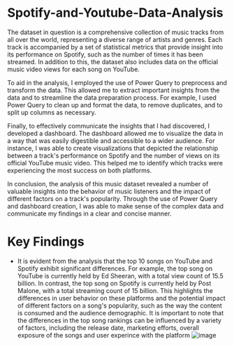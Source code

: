 # Spotify-and-Youtube-Data-Analysis
The dataset in question is a comprehensive collection of music tracks from all over the world, representing a diverse range of artists and genres. Each track is accompanied by a set of statistical metrics that provide insight into its performance on Spotify, such as the number of times it has been streamed. In addition to this, the dataset also includes data on the official music video views for each song on YouTube.

To aid in the analysis, I employed the use of Power Query to preprocess and transform the data. This allowed me to extract important insights from the data and to streamline the data preparation process. For example, I used Power Query to clean up and format the data, to remove duplicates, and to split up columns as necessary.

Finally, to effectively communicate the insights that I had discovered, I developed a dashboard. The dashboard allowed me to visualize the data in a way that was easily digestible and accessible to a wider audience. For instance, I was able to create visualizations that depicted the relationship between a track's performance on Spotify and the number of views on its official YouTube music video. This helped me to identify which tracks were experiencing the most success on both platforms.

In conclusion, the analysis of this music dataset revealed a number of valuable insights into the behavior of music listeners and the impact of different factors on a track's popularity. Through the use of Power Query and dashboard creation, I was able to make sense of the complex data and communicate my findings in a clear and concise manner.

# Key Findings
* It is evident from the analysis that the top 10 songs on YouTube and Spotify exhibit significant differences. For example, the top song on YouTube is currently held by Ed Sheeran, with a total view count of 15.5 billion. In contrast, the top song on Spotify is currently held by Post Malone, with a total streaming count of 15 billion. This highlights the differences in user behavior on these platforms and the potential impact of different factors on a song's popularity, such as the way the content is consumed and the audience demographic. It is important to note that the differences in the top song rankings can be influenced by a variety of factors, including the release date, marketing efforts, overall exposure of the songs and user experince with the platform
![image](https://user-images.githubusercontent.com/120264399/233824485-38930700-7a42-4739-936c-d303fa3e21e8.png)

